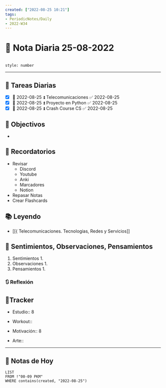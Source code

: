 ```yaml
---
created: ["2022-08-25 10:21"]
tags:
- PeriodicNotes/Daily
- 2022-W34
---
```


# 📅 Nota Diaria 25-08-2022
```toc

style: number

```

---
## 🔷 Tareas Diarias
- [x] 📅 2022-08-25 ⏫ Telecomunicaciones ✅ 2022-08-25
- [x] 📅 2022-08-25 ⏫ Proyecto en Python ✅ 2022-08-25
- [x] 📅 2022-08-25 ⏫ Crash Course CS ✅ 2022-08-25

## 🎯 Objectivos
- 
## 📕 Recordatorios
- Revisar
	- Discord
	- Youtube
	- Anki
	- Marcadores
	- Notion
- Repasar Notas
- Crear Flashcards

## 📚 Leyendo
- [[{ Telecomunicaciones. Tecnologias, Redes y Servicios]]
## 💬 Sentimientos, Observaciones, Pensamientos 
1. Sentimientos
	1. 
2. Observaciones
	1. 
3. Pensamientos
	1. 
### 🔃 Reflexión

## 🔷Tracker

- Estudio:: 8

- Workout::

- Motivación:: 8

- Arte::
---

## 📅 Notas de Hoy
```dataview
LIST 
FROM !"00-09 PKM" 
WHERE contains(created, "2022-08-25")
```